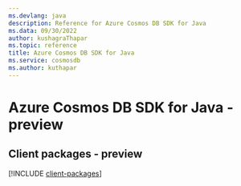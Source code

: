 ```yaml
---
ms.devlang: java
description: Reference for Azure Cosmos DB SDK for Java
ms.data: 09/30/2022
author: kushagraThapar
ms.topic: reference
title: Azure Cosmos DB SDK for Java
ms.service: cosmosdb
ms.author: kuthapar
---
```

# Azure Cosmos DB SDK for Java - preview

## Client packages - preview
[!INCLUDE [client-packages](cosmos-db-client-index.md)]